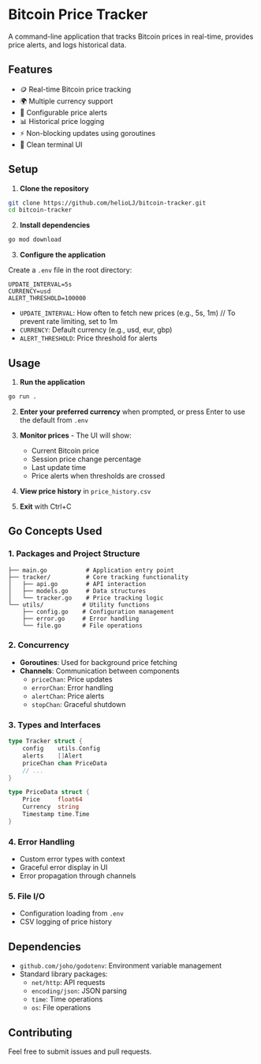 # Bitcoin Price Tracker

A command-line application that tracks Bitcoin prices in real-time, provides price alerts, and logs historical data.

## Features

- 🪙 Real-time Bitcoin price tracking
- 🌍 Multiple currency support
- 🚨 Configurable price alerts
- 📊 Historical price logging
- ⚡ Non-blocking updates using goroutines
- 🎨 Clean terminal UI

## Setup

1. **Clone the repository**
```bash
git clone https://github.com/helioLJ/bitcoin-tracker.git
cd bitcoin-tracker
```

2. **Install dependencies**
```bash
go mod download
```

3. **Configure the application**

Create a `.env` file in the root directory:
```env
UPDATE_INTERVAL=5s
CURRENCY=usd
ALERT_THRESHOLD=100000
```

- `UPDATE_INTERVAL`: How often to fetch new prices (e.g., 5s, 1m) // To prevent rate limiting, set to 1m
- `CURRENCY`: Default currency (e.g., usd, eur, gbp)
- `ALERT_THRESHOLD`: Price threshold for alerts

## Usage

1. **Run the application**
```bash
go run .
```

2. **Enter your preferred currency** when prompted, or press Enter to use the default from `.env`

3. **Monitor prices** - The UI will show:
   - Current Bitcoin price
   - Session price change percentage
   - Last update time
   - Price alerts when thresholds are crossed

4. **View price history** in `price_history.csv`

5. **Exit** with Ctrl+C

## Go Concepts Used

### 1. Packages and Project Structure
```
├── main.go           # Application entry point
├── tracker/          # Core tracking functionality
│   ├── api.go        # API interaction
│   ├── models.go     # Data structures
│   └── tracker.go    # Price tracking logic
└── utils/           # Utility functions
    ├── config.go    # Configuration management
    ├── error.go     # Error handling
    └── file.go      # File operations
```

### 2. Concurrency
- **Goroutines**: Used for background price fetching
- **Channels**: Communication between components
  - `priceChan`: Price updates
  - `errorChan`: Error handling
  - `alertChan`: Price alerts
  - `stopChan`: Graceful shutdown

### 3. Types and Interfaces
```go
type Tracker struct {
    config    utils.Config
    alerts    []Alert
    priceChan chan PriceData
    // ...
}

type PriceData struct {
    Price     float64
    Currency  string
    Timestamp time.Time
}
```

### 4. Error Handling
- Custom error types with context
- Graceful error display in UI
- Error propagation through channels

### 5. File I/O
- Configuration loading from `.env`
- CSV logging of price history

## Dependencies

- `github.com/joho/godotenv`: Environment variable management
- Standard library packages:
  - `net/http`: API requests
  - `encoding/json`: JSON parsing
  - `time`: Time operations
  - `os`: File operations

## Contributing

Feel free to submit issues and pull requests.
